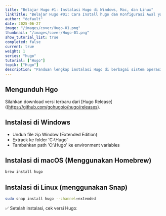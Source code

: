 ```yaml
---
title: "Belajar Hugo #1: Instalasi Hugo di Windows, Mac, dan Linux"
linkTitle: "Belajar Hugo #01: Cara Install hugo dan Konfigurasi Awal yang Harus Dilakukan"
author: "default"
date: 2025-06-27
image: "/images/cover/Hugo-01.png"
thumbnail: "/images/cover/Hugo-01.png"
show_tutorial_list: true
completed: false
current: true 
weight: 1
series: "hugo"
tutorial: ["Hugo"]
topik: ["Hugo"]
description: "Panduan lengkap instalasi Hugo di berbagai sistem operasi"
---
```


## Mengunduh Hgo

Silahkan download versi terbaru dari [Hugo Release]((https://github.com/gohugoio/hugo/releases).

## Instalasi di Windows

- Unduh file zip Window (Extended Edition)
- Extrack ke folder 'C:\Hugo\'
- Tambahkan path 'C:\Hugo\' ke environment variables

## Instalasi di macOS (Menggunakan Homebrew)

```bash
brew install hugo
```
## Instalasi di Linux (menggunakan Snap)

```bash
sudo snap install hugo --channel=extended
```

✅ Setelah instalasi, cek versi Hugo:

